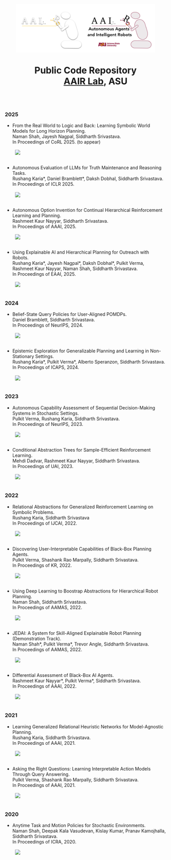 <p align="center">
<img align="center" height="150" src="https://raw.githubusercontent.com/AAIR-lab/AAIR-lab/main/resources/aair-logo-inverse.png#gh-dark-mode-only" alt="AAIR Lab Logo" ><img align="center" height="150" src="https://raw.githubusercontent.com/AAIR-lab/AAIR-lab/main/resources/aair_logo.png#gh-light-mode-only" alt="AAIR Lab Logo">
</p>
<h1 align="center">Public Code Repository</br>
&emsp;&emsp;
<a href="https://aair-lab.github.io">AAIR Lab</a>, ASU </h1>

<br/>
<br/>

### 2025

* From the Real World to Logic and Back: Learning Symbolic World Models for Long Horizon Planning. <br/>
Naman Shah, Jayesh Nagpal, Siddharth Srivastava. <br/>
In Proceedings of CoRL 2025. (to appear) <br/>

&emsp;&emsp; <a href="https://github.com/AAIR-lab/LAMP"><img align="center" src="https://github-readme-stats.vercel.app/api/pin/?username=aair-lab&repo=LAMP" />
</a>
<br/>
<br/>

* Autonomous Evaluation of LLMs for Truth Maintenance and Reasoning Tasks. <br/>
Rushang Karia*, Daniel Bramblett*, Daksh Dobhal, Siddharth Srivastava. <br/>
In Proceedings of ICLR 2025. <br/>

&emsp;&emsp; <a href="https://github.com/AAIR-lab/autoeval"><img align="center" src="https://github-readme-stats.vercel.app/api/pin/?username=aair-lab&repo=autoeval" />
</a>
<br/>
<br/>

* Autonomous Option Invention for Continual Hierarchical Reinforcement Learning and Planning. <br/>
Rashmeet Kaur Nayyar, Siddharth Srivastava. <br/>
In Proceedings of AAAI, 2025. <br/>

&emsp;&emsp; <a href="https://github.com/AAIR-lab/CHiRP"><img align="center" src="https://github-readme-stats.vercel.app/api/pin/?username=aair-lab&repo=CHiRP" />
</a>
<br/>
<br/>

* Using Explainable AI and Hierarchical Planning for Outreach with Robots. <br/>
Rushang Karia*, Jayesh Nagpal*, Daksh Dobhal*, Pulkit Verma, Rashmeet Kaur Nayyar, Naman Shah, Siddharth Srivastava. <br/>
In Proceedings of EAAI, 2025. <br/>

&emsp;&emsp; <a href="https://github.com/AAIR-lab/jedai"><img align="center" src="https://github-readme-stats.vercel.app/api/pin/?username=aair-lab&repo=jedai" />
</a>
<br/>
<br/>

### 2024

* Belief-State Query Policies for User-Aligned POMDPs.<br/>
Daniel Bramblett, Siddharth Srivastava.<br/>
In Proceedings of NeurIPS, 2024.<br/>

&emsp;&emsp; <a href="https://github.com/AAIR-lab/bsq-policies"><img align="center" src="https://github-readme-stats.vercel.app/api/pin/?username=aair-lab&repo=bsq-policies" />
</a>
<br/>
<br/>

* Epistemic Exploration for Generalizable Planning and Learning in Non-Stationary Settings.<br/>
Rushang Karia*, Pulkit Verma*, Alberto Speranzon, Siddharth Srivastava.<br/>
In Proceedings of ICAPS, 2024.<br/>

&emsp;&emsp; <a href="https://github.com/AAIR-lab/GRAPL/tree/icaps-24"><img align="center" src="https://github-readme-stats.vercel.app/api/pin/?username=aair-lab&repo=GRAPL" />
</a>
<br/>
<br/>

### 2023

* Autonomous Capability Assessment of Sequential Decision-Making Systems in Stochastic Settings.<br/>
Pulkit Verma, Rushang Karia, Siddharth Srivastava.<br/>
In Proceedings of NeurIPS, 2023.<br/>

&emsp;&emsp; <a href="https://github.com/AAIR-lab/QACE"><img align="center" src="https://github-readme-stats.vercel.app/api/pin/?username=aair-lab&repo=QACE" />
</a>
<br/>
<br/>

* Conditional Abstraction Trees for Sample-Efficient Reinforcement Learning.<br/>
Mehdi Dadvar, Rashmeet Kaur Nayyar, Siddharth Srivastava.<br/>
In Proceedings of UAI, 2023.<br/>

&emsp;&emsp; <a href="https://github.com/AAIR-lab/CAT-RL"><img align="center" src="https://github-readme-stats.vercel.app/api/pin/?username=aair-lab&repo=CAT-RL" />
</a>
<br/>
<br/>

### 2022

* Relational Abstractions for Generalized Reinforcement Learning on Symbolic Problems.<br/>
Rushang Karia, Siddharth Srivastava<br/>
In Proceedings of IJCAI, 2022.<br/>

&emsp;&emsp; <a href="https://github.com/AAIR-lab/GRAPL/tree/ijcai-22"><img align="center" src="https://github-readme-stats.vercel.app/api/pin/?username=aair-lab&repo=GRAPL" />
</a>
<br/>
<br/>

* Discovering User-Interpretable Capabilities of Black-Box Planning Agents.<br/>
Pulkit Verma, Shashank Rao Marpally, Siddharth Srivastava.<br/>
In Proceedings of KR, 2022.<br/>

&emsp;&emsp; <a href="https://github.com/AAIR-lab/iCaML"><img align="center" src="https://github-readme-stats.vercel.app/api/pin/?username=aair-lab&repo=iCaML" />
</a>
<br/>
<br/>

* Using Deep Learning to Boostrap Abstractions for Hierarchical Robot Planning.<br/>
Naman Shah, Siddharth Srivastava.<br/>
In Proceedings of AAMAS, 2022.<br/>

&emsp;&emsp; <a href="https://github.com/AAIR-lab/HARP"><img align="center" src="https://github-readme-stats.vercel.app/api/pin/?username=aair-lab&repo=HARP" />
</a>
<br/>
<br/>


* JEDAI: A System for Skill-Aligned Explainable Robot Planning (Demonstration Track).<br/>
Naman Shah*, Pulkit Verma*, Trevor Angle, Siddharth Srivastava.<br/>
In Proceedings of AAMAS, 2022.<br/>

&emsp;&emsp; <a href="https://github.com/AAIR-lab/AAIR-JEDAI"><img align="center" src="https://github-readme-stats.vercel.app/api/pin/?username=aair-lab&repo=AAIR-JEDAI" />
</a>
<br/>
<br/>

* Differential Assessment of Black-Box AI Agents.<br/>
Rashmeet Kaur Nayyar*, Pulkit Verma*, Siddharth Srivastava.<br/>
In Proceedings of AAAI, 2022. <br/>

&emsp;&emsp; <a href="https://github.com/AAIR-lab/DAAISy"><img align="center" src="https://github-readme-stats.vercel.app/api/pin/?username=aair-lab&repo=DAAISy" />
</a>
<br/>
<br/>

### 2021

* Learning Generalized Relational Heuristic Networks for Model-Agnostic Planning.<br/>
Rushang Karia, Siddharth Srivastava.<br/>
In Proceedings of AAAI, 2021.<br/>

&emsp;&emsp; <a href="https://github.com/AAIR-lab/GRAPL/tree/aaai-21"><img align="center" src="https://github-readme-stats.vercel.app/api/pin/?username=aair-lab&repo=GRAPL" />
</a>
<br/>
<br/>

* Asking the Right Questions: Learning Interpretable Action Models Through Query Answering.<br/>
Pulkit Verma, Shashank Rao Marpally, Siddharth Srivastava.<br/>
In Proceedings of AAAI, 2021.<br/>

&emsp;&emsp; <a href="https://github.com/AAIR-lab/AIA-AAAI21"><img align="center" src="https://github-readme-stats.vercel.app/api/pin/?username=aair-lab&repo=aia-aaai21&custom_title=P" />
</a>
<br/>
<br/>

### 2020

* Anytime Task and Motion Policies for Stochastic Environments.<br/>
Naman Shah, Deepak Kala Vasudevan, Kislay Kumar, Pranav Kamojhalla, Siddharth Srivastava.<br/>
In Proceedings of ICRA, 2020.<br/>

&emsp;&emsp; <a href="https://github.com/AAIR-lab/Stochastic-Task-and-Motion-Planning"><img align="center" src="https://github-readme-stats.vercel.app/api/pin/?username=aair-lab&repo=Stochastic-Task-and-Motion-Planning" />
</a>
<br/>
<br/>
